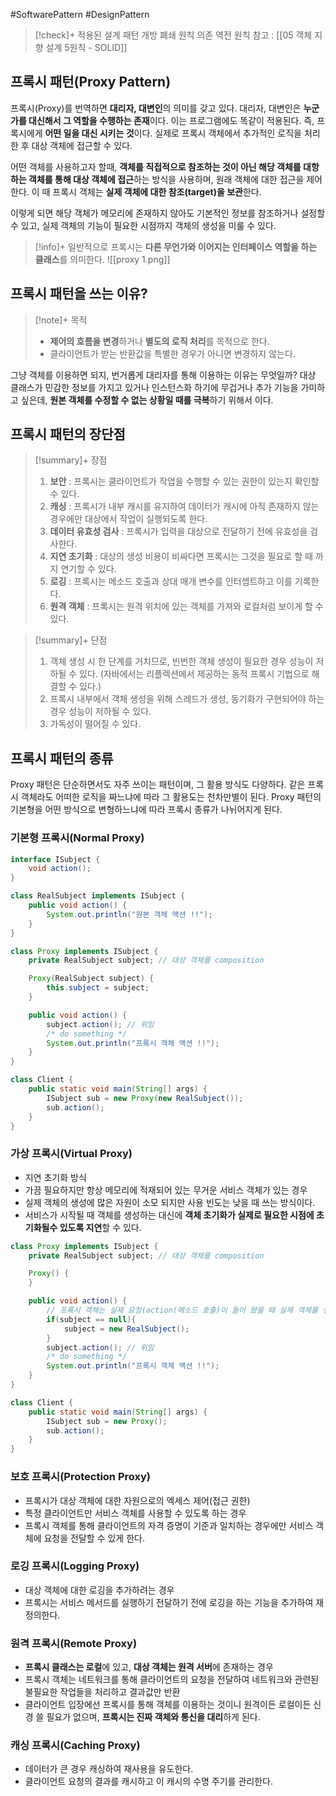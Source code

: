 #SoftwarePattern #DesignPattern

> [!check]+ 적용된 설계 패턴
> 개방 폐쇄 원칙
> 의존 역전 원칙
> 참고 : [[05 객체 지향 설계 5원칙 - SOLID]]

## 프록시 패턴(Proxy Pattern)
프록시(Proxy)를 번역하면 **대리자, 대변인**의 의미를 갖고 있다. 대리자, 대변인은 **누군가를 대신해서 그 역할을 수행하는 존재**이다. 이는 프로그램에도 똑같이 적용된다. 즉, 프록시에게 **어떤 일을 대신 시키는 것**이다. 실제로 프록시 객체에서 추가적인 로직을 처리한 후 대상 객체에 접근할 수 있다.

어떤 객체를 사용하고자 할때, **객체를 직접적으로 참조하는 것이 아닌 해당 객체를 대항하는 객체를 통해 대상 객체에 접근**하는 방식을 사용하며, 원래 객체에 대한 접근을 제어한다. 이 때 프록시 객체는 **실제 객체에 대한 참조(target)을 보관**한다.

이렇게 되면 해당 객체가 메모리에 존재하지 않아도 기본적인 정보를 참조하거나 설정할 수 있고, 실제 객체의 기능이 필요한 시점까지 객체의 생성을 미룰 수 있다.


> [!info]+ 
> 일반적으로 프록시는 **다른 무언가와 이어지는 인터페이스 역할을 하는 클래스**를 의미한다.
![[proxy 1.png]]

## 프록시 패턴을 쓰는 이유?
> [!note]+ 목적
> + **제어의 흐름을 변경**하거나 **별도의 로직 처리**를 목적으로 한다.
> + 클라이언트가 받는 반환값을 특별한 경우가 아니면 변경하지 않는다.

그냥 객체를 이용하면 되지, 번거롭게 대리자를 통해 이용하는 이유는 무엇일까? 대상 클래스가 민감한 정보를 가지고 있거나 인스턴스화 하기에 무겁거나 추가 기능을 가미하고 싶은데, **원본 객체를 수정할 수 없는 상황일 때를 극복**하기 위해서 이다.

## 프록시 패턴의 장단점
> [!summary]+ 장점
> 1. **보안** : 프록시는 클라이언트가 작업을 수행할 수 있는 권한이 있는지 확인할 수 있다.
> 2. **캐싱** : 프록시가 내부 캐시를 유지하여 데이터가 캐시에 아직 존재하지 않는 경우에만 대상에서 작업이 실행되도록 한다.
> 3. **데이터 유효성 검사** : 프록시가 입력을 대상으로 전달하기 전에 유효성을 검사한다.
> 4. **지연 초기화** : 대상의 생성 비용이 비싸다면 프록시는 그것을 필요로 할 때 까지 연기할 수 있다.
> 5. **로깅** : 프록시는 메소드 호출과 상대 매개 변수를 인터셉트하고 이를 기록한다.
> 6. **원격 객체** : 프록시는 원격 위치에 있는 객체를 가져와 로컬처럼 보이게 할 수 있다.

> [!summary]+ 단점
> 1. 객체 생성 시 한 단계를 거치므로, 빈번한 객체 생성이 필요한 경우 성능이 저하될 수 있다. (자바에서는 리플렉션에서 제공하는 동적 프록시 기법으로 해결할 수 있다.)
> 2. 프록시 내부에서 객체 생성을 위해 스레드가 생성, 동기화가 구현되어야 하는 경우 성능이 저하될 수 있다.
> 3. 가독성이 떨어질 수 있다.


## 프록시 패턴의 종류
Proxy 패턴은 단순하면서도 자주 쓰이는 패턴이며, 그 활용 방식도 다양하다. 같은 프록시 객체라도 어떠한 로직을 짜느냐에 따라 그 활용도는 천차만별이 된다. Proxy 패턴의 기본형을 어떤 방식으로 변형하느냐에 따라 프록시 종류가 나뉘어지게 된다.

### 기본형 프록시(Normal Proxy)
```java
interface ISubject {
    void action();
}

class RealSubject implements ISubject {
    public void action() {
        System.out.println("원본 객체 액션 !!");
    }
}
```

```java
class Proxy implements ISubject {
    private RealSubject subject; // 대상 객체를 composition

    Proxy(RealSubject subject) {
        this.subject = subject;
    }

    public void action() {
        subject.action(); // 위임
        /* do something */
        System.out.println("프록시 객체 액션 !!");
    }
}

class Client {
    public static void main(String[] args) {
        ISubject sub = new Proxy(new RealSubject());
        sub.action();
    }
}
```
### 가상 프록시(Virtual Proxy)
- 지연 초기화 방식
- 가끔 필요하지만 항상 메모리에 적재되어 있는 무거운 서비스 객체가 있는 경우
- 실제 객체의 생성에 많은 자원이 소모 되지만 사용 빈도는 낮을 때 쓰는 방식이다.
- 서비스가 시작될 때 객체를 생성하는 대신에 **객체 초기화가 실제로 필요한 시점에 초기화될수 있도록 지연**할 수 있다.

```java
class Proxy implements ISubject {
    private RealSubject subject; // 대상 객체를 composition

    Proxy() {
    }

    public void action() {
    	// 프록시 객체는 실제 요청(action(메소드 호출)이 들어 왔을 때 실제 객체를 생성한다.
        if(subject == null){
            subject = new RealSubject();
        }
        subject.action(); // 위임
        /* do something */
        System.out.println("프록시 객체 액션 !!");
    }
}

class Client {
    public static void main(String[] args) {
        ISubject sub = new Proxy();
        sub.action();
    }
}
```

### 보호 프록시(Protection Proxy)
- 프록시가 대상 객체에 대한 자원으로의 엑세스 제어(접근 권한)
- 특정 클라이언트만 서비스 객체를 사용할 수 있도록 하는 경우
- 프록시 객체를 통해 클라이언트의 자격 증명이 기준과 일치하는 경우에만 서비스 객체에 요청을 전달할 수 있게 한다.

### 로깅 프록시(Logging Proxy)
- 대상 객체에 대한 로깅을 추가하려는 경우
- 프록시는 서비스 메서드를 실행하기 전달하기 전에 로깅을 하는 기능을 추가하여 재정의한다.

### 원격 프록시(Remote Proxy)
- **프록시 클래스는 로컬**에 있고, **대상 객체는 원격 서버**에 존재하는 경우
- 프록시 객체는 네트워크를 통해 클라이언트의 요청을 전달하여 네트워크와 관련된 불필요한 작업들을 처리하고 결과값만 반환
- 클라이언트 입장에선 프록시를 통해 객체를 이용하는 것이니 원격이든 로컬이든 신경 쓸 필요가 없으며, **프록시는 진짜 객체와 통신을 대리**하게 된다.
### 캐싱 프록시(Caching Proxy)
- 데이터가 큰 경우 캐싱하여 재사용을 유도한다.
- 클라이언트 요청의 결과를 캐시하고 이 캐시의 수명 주기를 관리한다.
